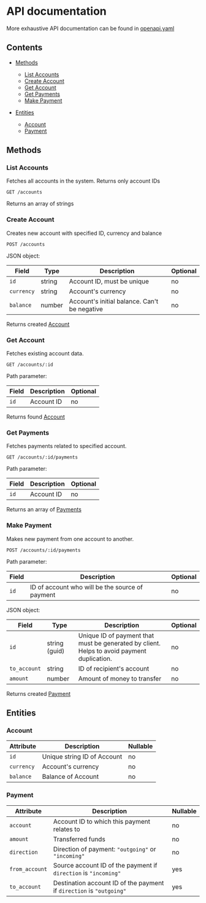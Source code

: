 # API documentation

More exhaustive API documentation can be found in [openapi.yaml](/api/openapi.yaml)

## Contents
  - [Methods](#methods)
    - [List Accounts](#list-accounts)
    - [Create Account](#create-account)
    - [Get Account](#get-account)
    - [Get Payments](#get-payments)
    - [Make Payment](#make-payment)

  - [Entities](#entities)
    - [Account](#account)
    - [Payment](#payment)

## Methods

### List Accounts
Fetches all accounts in the system. Returns only account IDs

    GET /accounts

Returns an array of strings

### Create Account
Creates new account with specified ID, currency and balance

    POST /accounts

JSON object:

| Field | Type | Description | Optional |
| - | - | - | - |
| `id` | string | Account ID, must be unique | no |
| `currency` | string | Account's currency | no |
| `balance` | number | Account's initial balance. Can't be negative | no |


Returns created [Account](#account)

### Get Account
Fetches existing account data.

    GET /accounts/:id

Path parameter:

| Field | Description | Optional |
| - | - | - |
| `id` | Account ID | no |

Returns found [Account](#account)

### Get Payments
Fetches payments related to specified account.

    GET /accounts/:id/payments

Path parameter:

| Field | Description | Optional |
| - | - | - |
| `id` | Account ID | no |

Returns an array of [Payments](#payment)

### Make Payment
Makes new payment from one account to another.

    POST /accounts/:id/payments

Path parameter:

| Field | Description | Optional |
| - | - | - |
| `id` | ID of account who will be the source of payment | no |

JSON object:

| Field | Type | Description | Optional |
| - | - | - | - |
| `id` | string (guid) | Unique ID of payment that must be generated by client. Helps to avoid payment duplication. | no |
| `to_account` | string | ID of recipient's account | no |
| `amount` | number | Amount of money to transfer | no |

Returns created [Payment](#payment)

## Entities

### Account

| Attribute | Description | Nullable |
| - | - | - |
| `id` | Unique string ID of Account | no |
| `currency` | Account's currency  | no |
| `balance` | Balance of Account | no |

### Payment

| Attribute | Description | Nullable |
| - | - | - |
| `account` | Account ID to which this payment relates to | no |
| `amount` | Transferred funds | no |
| `direction` | Direction of payment: `"outgoing"` or `"incoming"` | no |
| `from_account` | Source account ID of the payment if `direction` is `"incoming"` | yes |
| `to_account` | Destination account ID of the payment if `direction` is `"outgoing"` | yes |
